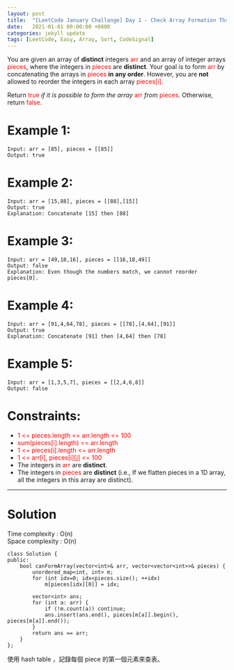 ```yaml
---
layout: post
title:  "[LeetCode January Challange] Day 1 - Check Array Formation Through Concatenation"
date:   2021-01-01 00:00:00 +0800
categories: jekyll update
tags: [LeetCode, Easy, Array, Sort, CodeSignal]
---
```

You are given an array of **distinct** integers <font color="red">arr</font> and an array of integer arrays <font color="red">pieces</font>, where the integers in <font color="red">pieces</font> are **distinct**. Your goal is to form <font color="red">arr</font> by concatenating the arrays in <font color="red">pieces</font> **in any order**. However, you are **not** allowed to reorder the integers in each array <font color="red">pieces[i]</font>.

Return <font color="red">true</font> *if it is possible to form the array* <font color="red">arr</font> *from* <font color="red">pieces</font>. Otherwise, return <font color="red">false</font>.

# Example 1:

	Input: arr = [85], pieces = [[85]]
	Output: true

# Example 2:

	Input: arr = [15,88], pieces = [[88],[15]]
	Output: true
	Explanation: Concatenate [15] then [88]

# Example 3:

	Input: arr = [49,18,16], pieces = [[16,18,49]]
	Output: false
	Explanation: Even though the numbers match, we cannot reorder pieces[0].

# Example 4:

	Input: arr = [91,4,64,78], pieces = [[78],[4,64],[91]]
	Output: true
	Explanation: Concatenate [91] then [4,64] then [78]

# Example 5:

	Input: arr = [1,3,5,7], pieces = [[2,4,6,8]]
	Output: false

# Constraints:

- <font color="red">1 <= pieces.length <= arr.length <= 100</font>
- <font color="red">sum(pieces[i].length) == arr.length</font>
- <font color="red">1 <= pieces[i].length <= arr.length</font>
- <font color="red">1 <= arr[i], pieces[i][j] <= 100</font>
- The integers in <font color="red">arr</font> are **distinct**.
- The integers in <font color="red">pieces</font> are **distinct** (i.e., If we flatten pieces in a 1D array, all the integers in this array are distinct).

______________________  

# Solution  

Time complexity : O(n)  
Space complexity : O(n)  

	class Solution {
	public:
	    bool canFormArray(vector<int>& arr, vector<vector<int>>& pieces) {
	        unordered_map<int, int> m;
	        for (int idx=0; idx<pieces.size(); ++idx)
	            m[pieces[idx][0]] = idx;
	        
	        vector<int> ans;
	        for (int a: arr) {
	            if (!m.count(a)) continue;
	            ans.insert(ans.end(), pieces[m[a]].begin(), pieces[m[a]].end());
	        }
	        return ans == arr;
	    }
	};

使用 hash table ，記錄每個 piece 的第一個元素來查表。